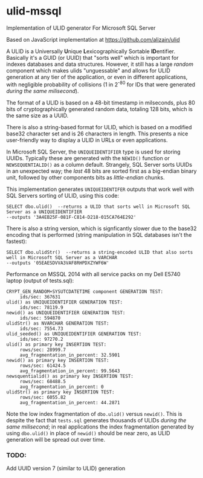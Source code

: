 # ulid-mssql
Implementation of ULID generator For Microsoft SQL Server

Based on JavaScript implementation at https://github.com/alizain/ulid

A ULID is a Universally **U**nique **L**exicographically Sortable **ID**entifier. Basically it's a GUID (or UUID) that "sorts well" which is important for indexes databases and data structures. However, it still has a large _random_ component which makes ulids "unguessable" and allows for ULID generation at any tier of the application, or even in different applications, with negligible probability of collisions (1 in 2<sup>-80</sup> for IDs that were generated _during the same milisecond_).

The format of a ULID is based on a 48-bit timestamp in milseconds, plus 80 bits of cryptographically generated random data, totaling 128 bits, which is the same size as a UUID.

There is also a string-based format for ULID, which is based on a modified base32 character set and is 26 characters in length. This presents a nice user-friendly way to display a ULID in URLs or even applications.

In Microsoft SQL Server, the `UNIQUEIDENTIFIER` type is used for storing UUIDs. Typically these are generated with the `NEWID()` function or `NEWSEQUENTIALID()` as a column default. Strangely, SQL Server sorts UUIDs in an unexpected way; the _last_ 48 bits are sorted first as a big-endian binary unit, followed by other components bits as _little-endian_ chunks.

This implementation generates `UNIQUEIDENTIFER` outputs that work well with SQL Servers sorting of ULID, using this code:
```
SELECT dbo.ulid()  --returns a ULID that sorts well in Microsoft SQL Server as a UNIQUEIDENTIFIER
--outputs '3A4EB25F-081F-C814-D218-015CA764E292'
```
There is also a string version, which is signficantly slower due to the base32 encoding that is performed (string manipulation in SQL databases isn't the fastest):
```
SELECT dbo.ulidStr()  --returns a string-encoded ULID that also sorts well in Microsoft SQL Server as a VARCHAR
--outputs '05EAESDVVA3VAF8RHPDXZYWF6W'
```
Performance on MSSQL 2014 with all service packs on my Dell E5740 laptop (output of tests.sql):
```
CRYPT_GEN_RANDOM+SYSUTCDATETIME component GENERATION TEST: 
     ids/sec: 367631
ulid() as UNIQUEIDENTIFIER GENERATION TEST: 
     ids/sec: 78119.9
newid() as UNIQUEIDENTIFIER GENERATION TEST: 
     ids/sec: 594870
ulidStr() as NVARCHAR GENERATION TEST: 
     ids/sec: 7554.73
ulid_seeded() as UNIQUEIDENTIFIER GENERATION TEST: 
     ids/sec: 97270.2
ulid() as primary key INSERTION TEST: 
     rows/sec: 28999.7
     avg_fragmentation_in_percent: 32.5901
newid() as primary key INSERTION TEST: 
     rows/sec: 61424.5
     avg_fragmentation_in_percent: 99.5643
newsquentialid() as primary key INSERTION TEST: 
     rows/sec: 68488.5
     avg_fragmentation_in_percent: 0
ulidStr() as primary key INSERTION TEST: 
     rows/sec: 6055.82
     avg_fragmentation_in_percent: 44.2871
```
Note the low index fragmentation of `dbo.ulid()` versus `newid()`. This is despite the fact that `tests.sql` generates thousands of ULIDs _during the same milisecond_; in real applications the index fragmentation generated by using `dbo.ulid()` in place of `newid()` should be near zero, as ULID generation will be spread out over time.

### TODO:
Add UUID version 7 (similar to ULID) generation

